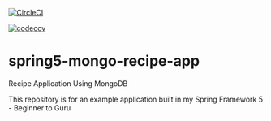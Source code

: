 [![CircleCI](https://circleci.com/gh/srivastava-abhijeet/spring5-mongo-recipe-app/tree/master.svg?style=shield)](https://circleci.com/gh/srivastava-abhijeet/spring5-mongo-recipe-app/tree/master)

[![codecov](https://codecov.io/gh/srivastava-abhijeet/spring5-mongo-recipe-app/branch/master/graph/badge.svg)](https://codecov.io/gh/srivastava-abhijeet/spring5-mongo-recipe-app)

# spring5-mongo-recipe-app
Recipe Application Using MongoDB

This repository is for an example application built in my Spring Framework 5 - Beginner to Guru
